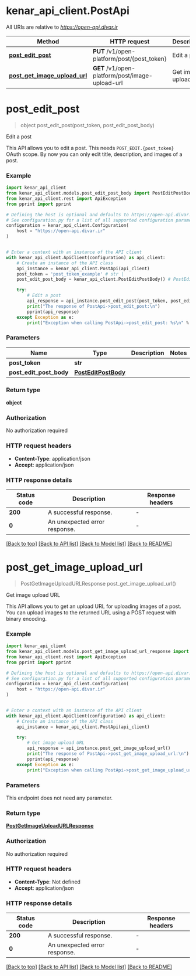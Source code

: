 # kenar_api_client.PostApi

All URIs are relative to *https://open-api.divar.ir*

Method | HTTP request | Description
------------- | ------------- | -------------
[**post_edit_post**](PostApi.md#post_edit_post) | **PUT** /v1/open-platform/post/{post_token} | Edit a post
[**post_get_image_upload_url**](PostApi.md#post_get_image_upload_url) | **GET** /v1/open-platform/post/image-upload-url | Get image upload URL


# **post_edit_post**
> object post_edit_post(post_token, post_edit_post_body)

Edit a post

This API allows you to edit a post. This needs `POST_EDIT.{post_token}` OAuth scope.
By now you can only edit title, description, and images of a post.

### Example


```python
import kenar_api_client
from kenar_api_client.models.post_edit_post_body import PostEditPostBody
from kenar_api_client.rest import ApiException
from pprint import pprint

# Defining the host is optional and defaults to https://open-api.divar.ir
# See configuration.py for a list of all supported configuration parameters.
configuration = kenar_api_client.Configuration(
    host = "https://open-api.divar.ir"
)


# Enter a context with an instance of the API client
with kenar_api_client.ApiClient(configuration) as api_client:
    # Create an instance of the API class
    api_instance = kenar_api_client.PostApi(api_client)
    post_token = 'post_token_example' # str | 
    post_edit_post_body = kenar_api_client.PostEditPostBody() # PostEditPostBody | 

    try:
        # Edit a post
        api_response = api_instance.post_edit_post(post_token, post_edit_post_body)
        print("The response of PostApi->post_edit_post:\n")
        pprint(api_response)
    except Exception as e:
        print("Exception when calling PostApi->post_edit_post: %s\n" % e)
```



### Parameters


Name | Type | Description  | Notes
------------- | ------------- | ------------- | -------------
 **post_token** | **str**|  | 
 **post_edit_post_body** | [**PostEditPostBody**](PostEditPostBody.md)|  | 

### Return type

**object**

### Authorization

No authorization required

### HTTP request headers

 - **Content-Type**: application/json
 - **Accept**: application/json

### HTTP response details

| Status code | Description | Response headers |
|-------------|-------------|------------------|
**200** | A successful response. |  -  |
**0** | An unexpected error response. |  -  |

[[Back to top]](#) [[Back to API list]](../README.md#documentation-for-api-endpoints) [[Back to Model list]](../README.md#documentation-for-models) [[Back to README]](../README.md)

# **post_get_image_upload_url**
> PostGetImageUploadURLResponse post_get_image_upload_url()

Get image upload URL

This API allows you to get an upload URL for uploading images of a post.
You can upload images to the returned URL using a POST request with binary encoding.

### Example


```python
import kenar_api_client
from kenar_api_client.models.post_get_image_upload_url_response import PostGetImageUploadURLResponse
from kenar_api_client.rest import ApiException
from pprint import pprint

# Defining the host is optional and defaults to https://open-api.divar.ir
# See configuration.py for a list of all supported configuration parameters.
configuration = kenar_api_client.Configuration(
    host = "https://open-api.divar.ir"
)


# Enter a context with an instance of the API client
with kenar_api_client.ApiClient(configuration) as api_client:
    # Create an instance of the API class
    api_instance = kenar_api_client.PostApi(api_client)

    try:
        # Get image upload URL
        api_response = api_instance.post_get_image_upload_url()
        print("The response of PostApi->post_get_image_upload_url:\n")
        pprint(api_response)
    except Exception as e:
        print("Exception when calling PostApi->post_get_image_upload_url: %s\n" % e)
```



### Parameters

This endpoint does not need any parameter.

### Return type

[**PostGetImageUploadURLResponse**](PostGetImageUploadURLResponse.md)

### Authorization

No authorization required

### HTTP request headers

 - **Content-Type**: Not defined
 - **Accept**: application/json

### HTTP response details

| Status code | Description | Response headers |
|-------------|-------------|------------------|
**200** | A successful response. |  -  |
**0** | An unexpected error response. |  -  |

[[Back to top]](#) [[Back to API list]](../README.md#documentation-for-api-endpoints) [[Back to Model list]](../README.md#documentation-for-models) [[Back to README]](../README.md)

